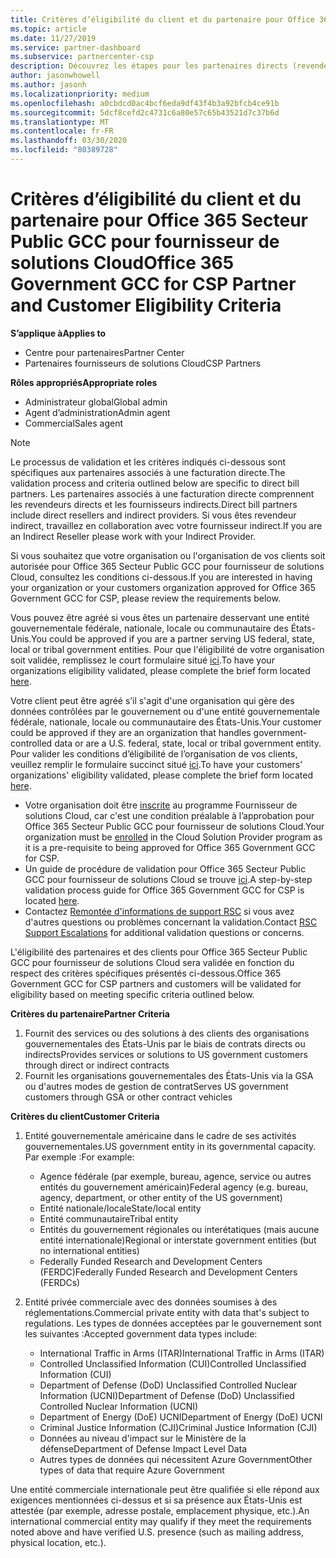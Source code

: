 ```yaml
---
title: Critères d’éligibilité du client et du partenaire pour Office 365 Secteur Public GCC | Espace partenaires
ms.topic: article
ms.date: 11/27/2019
ms.service: partner-dashboard
ms.subservice: partnercenter-csp
description: Découvrez les étapes pour les partenaires directs (revendeurs directs, fournisseurs indirects) pour valider les partenaires et les clients d’Office 365 Government GCC pour CSP.
author: jasonwhowell
ms.author: jasonh
ms.localizationpriority: medium
ms.openlocfilehash: a0cbdcd0ac4bcf6eda9df43f4b3a92bfcb4ce91b
ms.sourcegitcommit: 5dcf8cefd2c4731c6a80e57c65b43521d7c37b6d
ms.translationtype: MT
ms.contentlocale: fr-FR
ms.lasthandoff: 03/30/2020
ms.locfileid: "80389728"
---
```

# <a name="office-365-government-gcc-for-csp-partner-and-customer-eligibility-criteria"></a><span data-ttu-id="05f22-103">Critères d’éligibilité du client et du partenaire pour Office 365 Secteur Public GCC pour fournisseur de solutions Cloud</span><span class="sxs-lookup"><span data-stu-id="05f22-103">Office 365 Government GCC for CSP Partner and Customer Eligibility Criteria</span></span>

<span data-ttu-id="05f22-104">**S’applique à**</span><span class="sxs-lookup"><span data-stu-id="05f22-104">**Applies to**</span></span>

-  <span data-ttu-id="05f22-105">Centre pour partenaires</span><span class="sxs-lookup"><span data-stu-id="05f22-105">Partner Center</span></span>
-  <span data-ttu-id="05f22-106">Partenaires fournisseurs de solutions Cloud</span><span class="sxs-lookup"><span data-stu-id="05f22-106">CSP Partners</span></span>

<span data-ttu-id="05f22-107">**Rôles appropriés**</span><span class="sxs-lookup"><span data-stu-id="05f22-107">**Appropriate roles**</span></span>

- <span data-ttu-id="05f22-108">Administrateur global</span><span class="sxs-lookup"><span data-stu-id="05f22-108">Global admin</span></span>
- <span data-ttu-id="05f22-109">Agent d’administration</span><span class="sxs-lookup"><span data-stu-id="05f22-109">Admin agent</span></span>
- <span data-ttu-id="05f22-110">Commercial</span><span class="sxs-lookup"><span data-stu-id="05f22-110">Sales agent</span></span>

>[!NOTE]
><span data-ttu-id="05f22-111">Le processus de validation et les critères indiqués ci-dessous sont spécifiques aux partenaires associés à une facturation directe.</span><span class="sxs-lookup"><span data-stu-id="05f22-111">The validation process and criteria outlined below are specific to direct bill partners.</span></span> <span data-ttu-id="05f22-112">Les partenaires associés à une facturation directe comprennent les revendeurs directs et les fournisseurs indirects.</span><span class="sxs-lookup"><span data-stu-id="05f22-112">Direct bill partners include direct resellers and indirect providers.</span></span>  <span data-ttu-id="05f22-113">Si vous êtes revendeur indirect, travaillez en collaboration avec votre fournisseur indirect.</span><span class="sxs-lookup"><span data-stu-id="05f22-113">If you are an Indirect Reseller please work with your Indirect Provider.</span></span>

<span data-ttu-id="05f22-114">Si vous souhaitez que votre organisation ou l'organisation de vos clients soit autorisée pour Office 365 Secteur Public GCC pour fournisseur de solutions Cloud, consultez les conditions ci-dessous.</span><span class="sxs-lookup"><span data-stu-id="05f22-114">If you are interested in having your organization or your customers organization approved for Office 365 Government GCC for CSP, please review the requirements below.</span></span>

<span data-ttu-id="05f22-115">Vous pouvez être agréé si vous êtes un partenaire desservant une entité gouvernementale fédérale, nationale, locale ou communautaire des États-Unis.</span><span class="sxs-lookup"><span data-stu-id="05f22-115">You could be approved if you are a partner serving US federal, state, local or tribal government entities.</span></span> <span data-ttu-id="05f22-116">Pour que l'éligibilité de votre organisation soit validée, remplissez le court formulaire situé [ici](https://products.office.com/government/eligibility-validation?ReqType=CSPPartner).</span><span class="sxs-lookup"><span data-stu-id="05f22-116">To have your organizations eligibility validated, please complete the brief form located [here](https://products.office.com/government/eligibility-validation?ReqType=CSPPartner).</span></span>

<span data-ttu-id="05f22-117">Votre client peut être agréé s’il s'agit d'une organisation qui gère des données contrôlées par le gouvernement ou d'une entité gouvernementale fédérale, nationale, locale ou communautaire des États-Unis.</span><span class="sxs-lookup"><span data-stu-id="05f22-117">Your customer could be approved if they are an organization that handles government-controlled data or are a U.S. federal, state, local or tribal government entity.</span></span> <span data-ttu-id="05f22-118">Pour valider les conditions d’éligibilité de l’organisation de vos clients, veuillez remplir le formulaire succinct situé [ici](https://products.office.com/government/eligibility-validation?ReqType=CSPCustomer).</span><span class="sxs-lookup"><span data-stu-id="05f22-118">To have your customers' organizations' eligibility validated, please complete the brief form located [here](https://products.office.com/government/eligibility-validation?ReqType=CSPCustomer).</span></span> 

-   <span data-ttu-id="05f22-119">Votre organisation doit être [inscrite](https://partnercenter.microsoft.com/partner/cloud-solution-provider) au programme Fournisseur de solutions Cloud, car c'est une condition préalable à l’approbation pour Office 365 Secteur Public GCC pour fournisseur de solutions Cloud.</span><span class="sxs-lookup"><span data-stu-id="05f22-119">Your organization must be [enrolled](https://partnercenter.microsoft.com/partner/cloud-solution-provider) in the Cloud Solution Provider program as it is a pre-requisite to being approved for Office 365 Government GCC for CSP.</span></span>
-   <span data-ttu-id="05f22-120">Un guide de procédure de validation pour Office 365 Secteur Public GCC pour fournisseur de solutions Cloud se trouve [ici](https://go.microsoft.com/fwlink/?linkid=2007323).</span><span class="sxs-lookup"><span data-stu-id="05f22-120">A step-by-step validation process guide for Office 365 Government GCC for CSP is located [here](https://go.microsoft.com/fwlink/?linkid=2007323).</span></span>
-   <span data-ttu-id="05f22-121">Contactez [Remontée d'informations de support RSC](mailto:usgcce@microsoft.com) si vous avez d'autres questions ou problèmes concernant la validation.</span><span class="sxs-lookup"><span data-stu-id="05f22-121">Contact [RSC Support Escalations](mailto:usgcce@microsoft.com) for additional validation questions or concerns.</span></span>

<span data-ttu-id="05f22-122">L'éligibilité des partenaires et des clients pour Office 365 Secteur Public GCC pour fournisseur de solutions Cloud sera validée en fonction du respect des critères spécifiques présentés ci-dessous.</span><span class="sxs-lookup"><span data-stu-id="05f22-122">Office 365 Government GCC for CSP partners and customers will be validated for eligibility based on meeting specific criteria outlined below.</span></span>

<span data-ttu-id="05f22-123">**Critères du partenaire**</span><span class="sxs-lookup"><span data-stu-id="05f22-123">**Partner Criteria**</span></span>
1.  <span data-ttu-id="05f22-124">Fournit des services ou des solutions à des clients des organisations gouvernementales des États-Unis par le biais de contrats directs ou indirects</span><span class="sxs-lookup"><span data-stu-id="05f22-124">Provides services or solutions to US government customers through direct or indirect contracts</span></span>
2.  <span data-ttu-id="05f22-125">Fournit les organisations gouvernementales des États-Unis via la GSA ou d'autres modes de gestion de contrat</span><span class="sxs-lookup"><span data-stu-id="05f22-125">Serves US government customers through GSA or other contract vehicles</span></span>

<span data-ttu-id="05f22-126">**Critères du client**</span><span class="sxs-lookup"><span data-stu-id="05f22-126">**Customer Criteria**</span></span>
1.  <span data-ttu-id="05f22-127">Entité gouvernementale américaine dans le cadre de ses activités gouvernementales.</span><span class="sxs-lookup"><span data-stu-id="05f22-127">US government entity in its governmental capacity.</span></span> <span data-ttu-id="05f22-128">Par exemple :</span><span class="sxs-lookup"><span data-stu-id="05f22-128">For example:</span></span>
 
    -  <span data-ttu-id="05f22-129">Agence fédérale (par exemple, bureau, agence, service ou autres entités du gouvernement américain)</span><span class="sxs-lookup"><span data-stu-id="05f22-129">Federal agency (e.g. bureau, agency, department, or other entity of the US government)</span></span>
    -   <span data-ttu-id="05f22-130">Entité nationale/locale</span><span class="sxs-lookup"><span data-stu-id="05f22-130">State/local entity</span></span> 
    -   <span data-ttu-id="05f22-131">Entité communautaire</span><span class="sxs-lookup"><span data-stu-id="05f22-131">Tribal entity</span></span>
    -   <span data-ttu-id="05f22-132">Entités du gouvernement régionales ou interétatiques (mais aucune entité internationale)</span><span class="sxs-lookup"><span data-stu-id="05f22-132">Regional or interstate government entities (but no international entities)</span></span>
    -   <span data-ttu-id="05f22-133">Federally Funded Research and Development Centers (FERDC)</span><span class="sxs-lookup"><span data-stu-id="05f22-133">Federally Funded Research and Development Centers (FERDCs)</span></span>

2.  <span data-ttu-id="05f22-134">Entité privée commerciale avec des données soumises à des réglementations.</span><span class="sxs-lookup"><span data-stu-id="05f22-134">Commercial private entity with data that's subject to regulations.</span></span> <span data-ttu-id="05f22-135">Les types de données acceptées par le gouvernement sont les suivantes :</span><span class="sxs-lookup"><span data-stu-id="05f22-135">Accepted government data types include:</span></span> 
    -   <span data-ttu-id="05f22-136">International Traffic in Arms (ITAR)</span><span class="sxs-lookup"><span data-stu-id="05f22-136">International Traffic in Arms (ITAR)</span></span>
    -   <span data-ttu-id="05f22-137">Controlled Unclassified Information (CUI)</span><span class="sxs-lookup"><span data-stu-id="05f22-137">Controlled Unclassified Information (CUI)</span></span>
    -   <span data-ttu-id="05f22-138">Department of Defense (DoD) Unclassified Controlled Nuclear Information (UCNI)</span><span class="sxs-lookup"><span data-stu-id="05f22-138">Department of Defense (DoD) Unclassified Controlled Nuclear Information (UCNI)</span></span>
    -   <span data-ttu-id="05f22-139">Department of Energy (DoE) UCNI</span><span class="sxs-lookup"><span data-stu-id="05f22-139">Department of Energy (DoE) UCNI</span></span>
    -   <span data-ttu-id="05f22-140">Criminal Justice Information (CJI)</span><span class="sxs-lookup"><span data-stu-id="05f22-140">Criminal Justice Information (CJI)</span></span>
    -   <span data-ttu-id="05f22-141">Données au niveau d'impact sur le Ministère de la défense</span><span class="sxs-lookup"><span data-stu-id="05f22-141">Department of Defense Impact Level Data</span></span>
    -   <span data-ttu-id="05f22-142">Autres types de données qui nécessitent Azure Government</span><span class="sxs-lookup"><span data-stu-id="05f22-142">Other types of data that require Azure Government</span></span>

<span data-ttu-id="05f22-143">Une entité commerciale internationale peut être qualifiée si elle répond aux exigences mentionnées ci-dessus et si sa présence aux États-Unis est attestée (par exemple, adresse postale, emplacement physique, etc.).</span><span class="sxs-lookup"><span data-stu-id="05f22-143">An international commercial entity may qualify if they meet the requirements noted above and have verified U.S. presence (such as mailing address, physical location, etc.).</span></span>

